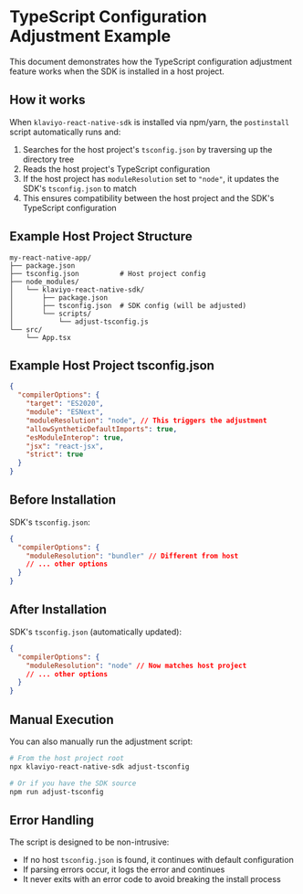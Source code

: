# TypeScript Configuration Adjustment Example

This document demonstrates how the TypeScript configuration adjustment feature works when the SDK is installed in a host project.

## How it works

When `klaviyo-react-native-sdk` is installed via npm/yarn, the `postinstall` script automatically runs and:

1. Searches for the host project's `tsconfig.json` by traversing up the directory tree
2. Reads the host project's TypeScript configuration
3. If the host project has `moduleResolution` set to `"node"`, it updates the SDK's `tsconfig.json` to match
4. This ensures compatibility between the host project and the SDK's TypeScript configuration

## Example Host Project Structure

```
my-react-native-app/
├── package.json
├── tsconfig.json          # Host project config
├── node_modules/
│   └── klaviyo-react-native-sdk/
│       ├── package.json
│       ├── tsconfig.json  # SDK config (will be adjusted)
│       └── scripts/
│           └── adjust-tsconfig.js
└── src/
    └── App.tsx
```

## Example Host Project tsconfig.json

```json
{
  "compilerOptions": {
    "target": "ES2020",
    "module": "ESNext",
    "moduleResolution": "node", // This triggers the adjustment
    "allowSyntheticDefaultImports": true,
    "esModuleInterop": true,
    "jsx": "react-jsx",
    "strict": true
  }
}
```

## Before Installation

SDK's `tsconfig.json`:

```json
{
  "compilerOptions": {
    "moduleResolution": "bundler" // Different from host
    // ... other options
  }
}
```

## After Installation

SDK's `tsconfig.json` (automatically updated):

```json
{
  "compilerOptions": {
    "moduleResolution": "node" // Now matches host project
    // ... other options
  }
}
```

## Manual Execution

You can also manually run the adjustment script:

```bash
# From the host project root
npx klaviyo-react-native-sdk adjust-tsconfig

# Or if you have the SDK source
npm run adjust-tsconfig
```

## Error Handling

The script is designed to be non-intrusive:

- If no host `tsconfig.json` is found, it continues with default configuration
- If parsing errors occur, it logs the error and continues
- It never exits with an error code to avoid breaking the install process
